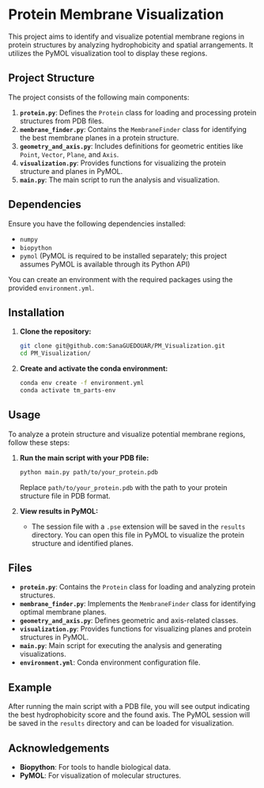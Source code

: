# Protein Membrane Visualization

This project aims to identify and visualize potential membrane regions in protein structures by analyzing hydrophobicity and spatial arrangements. It utilizes the PyMOL visualization tool to display these regions.

## Project Structure

The project consists of the following main components:

1. **`protein.py`**: Defines the `Protein` class for loading and processing protein structures from PDB files.
2. **`membrane_finder.py`**: Contains the `MembraneFinder` class for identifying the best membrane planes in a protein structure.
3. **`geometry_and_axis.py`**: Includes definitions for geometric entities like `Point`, `Vector`, `Plane`, and `Axis`.
4. **`visualization.py`**: Provides functions for visualizing the protein structure and planes in PyMOL.
5. **`main.py`**: The main script to run the analysis and visualization.

## Dependencies

Ensure you have the following dependencies installed:

- `numpy`
- `biopython`
- `pymol` (PyMOL is required to be installed separately; this project assumes PyMOL is available through its Python API)

You can create an environment with the required packages using the provided `environment.yml`.

## Installation

1. **Clone the repository:**
    ```bash
    git clone git@github.com:SanaGUEDOUAR/PM_Visualization.git
    cd PM_Visualization/
    ```

2. **Create and activate the conda environment:**
    ```bash
    conda env create -f environment.yml
    conda activate tm_parts-env
    ```

## Usage

To analyze a protein structure and visualize potential membrane regions, follow these steps:

1. **Run the main script with your PDB file:**
    ```bash
    python main.py path/to/your_protein.pdb
    ```

    Replace `path/to/your_protein.pdb` with the path to your protein structure file in PDB format.

2. **View results in PyMOL:**
    - The session file with a `.pse` extension will be saved in the `results` directory. You can open this file in PyMOL to visualize the protein structure and identified planes.

## Files

- **`protein.py`**: Contains the `Protein` class for loading and analyzing protein structures.
- **`membrane_finder.py`**: Implements the `MembraneFinder` class for identifying optimal membrane planes.
- **`geometry_and_axis.py`**: Defines geometric and axis-related classes.
- **`visualization.py`**: Provides functions for visualizing planes and protein structures in PyMOL.
- **`main.py`**: Main script for executing the analysis and generating visualizations.
- **`environment.yml`**: Conda environment configuration file.

## Example

After running the main script with a PDB file, you will see output indicating the best hydrophobicity score and the found axis. The PyMOL session will be saved in the `results` directory and can be loaded for visualization.


## Acknowledgements

- **Biopython**: For tools to handle biological data.
- **PyMOL**: For visualization of molecular structures.
